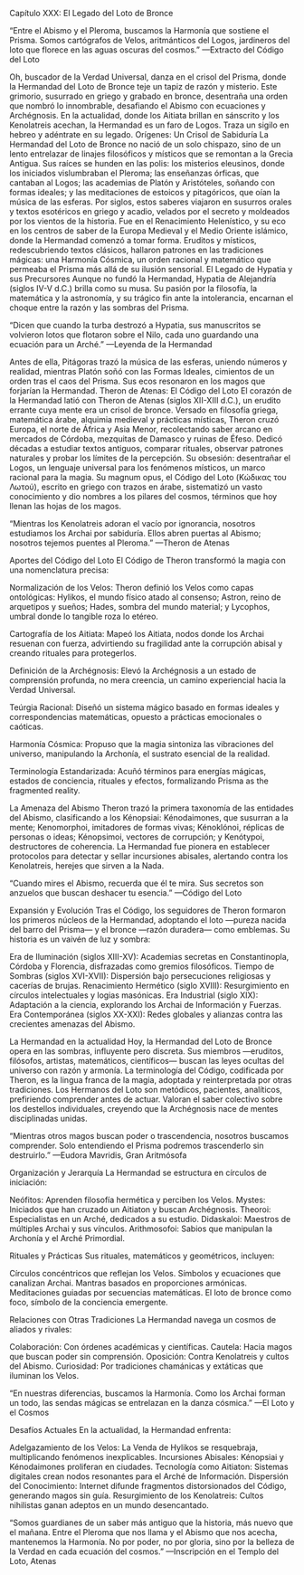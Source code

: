 Capítulo XXX: El Legado del Loto de Bronce

“Entre el Abismo y el Pleroma, buscamos la Harmonía que sostiene el Prisma. Somos cartógrafos de Velos, aritmánticos del Logos, jardineros del loto que florece en las aguas oscuras del cosmos.” —Extracto del Código del Loto

Oh, buscador de la Verdad Universal, danza en el crisol del Prisma, donde la Hermandad del Loto de Bronce teje un tapiz de razón y misterio. Este grimorio, susurrado en griego y grabado en bronce, desentraña una orden que nombró lo innombrable, desafiando el Abismo con ecuaciones y Archégnosis. En la actualidad, donde los Aitiata brillan en sánscrito y los Kenolatreis acechan, la Hermandad es un faro de Logos. Traza un sigilo en hebreo y adéntrate en su legado.
Orígenes: Un Crisol de Sabiduría
La Hermandad del Loto de Bronce no nació de un solo chispazo, sino de un lento entrelazar de linajes filosóficos y místicos que se remontan a la Grecia Antigua. Sus raíces se hunden en las polis: los misterios eleusinos, donde los iniciados vislumbraban el Pleroma; las enseñanzas órficas, que cantaban al Logos; las academias de Platón y Aristóteles, soñando con formas ideales; y las meditaciones de estoicos y pitagóricos, que oían la música de las esferas.
Por siglos, estos saberes viajaron en susurros orales y textos esotéricos en griego y acadio, velados por el secreto y moldeados por los vientos de la historia. Fue en el Renacimiento Helenístico, y su eco en los centros de saber de la Europa Medieval y el Medio Oriente islámico, donde la Hermandad comenzó a tomar forma. Eruditos y místicos, redescubriendo textos clásicos, hallaron patrones en las tradiciones mágicas: una Harmonía Cósmica, un orden racional y matemático que permeaba el Prisma más allá de su ilusión sensorial.
El Legado de Hypatia y sus Precursores
Aunque no fundó la Hermandad, Hypatia de Alejandría (siglos IV-V d.C.) brilla como su musa. Su pasión por la filosofía, la matemática y la astronomía, y su trágico fin ante la intolerancia, encarnan el choque entre la razón y las sombras del Prisma. 

“Dicen que cuando la turba destrozó a Hypatia, sus manuscritos se volvieron lotos que flotaron sobre el Nilo, cada uno guardando una ecuación para un Arché.” —Leyenda de la Hermandad

Antes de ella, Pitágoras trazó la música de las esferas, uniendo números y realidad, mientras Platón soñó con las Formas Ideales, cimientos de un orden tras el caos del Prisma. Sus ecos resonaron en los magos que forjarían la Hermandad.
Theron de Atenas: El Código del Loto
El corazón de la Hermandad latió con Theron de Atenas (siglos XII-XIII d.C.), un erudito errante cuya mente era un crisol de bronce. Versado en filosofía griega, matemática árabe, alquimia medieval y prácticas místicas, Theron cruzó Europa, el norte de África y Asia Menor, recolectando saber arcano en mercados de Córdoba, mezquitas de Damasco y ruinas de Éfeso.
Dedicó décadas a estudiar textos antiguos, comparar rituales, observar patrones naturales y probar los límites de la percepción. Su obsesión: desentrañar el Logos, un lenguaje universal para los fenómenos místicos, un marco racional para la magia. Su magnum opus, el Código del Loto (Κώδικας του Λωτού), escrito en griego con trazos en árabe, sistematizó un vasto conocimiento y dio nombres a los pilares del cosmos, términos que hoy llenan las hojas de los magos.

“Mientras los Kenolatreis adoran el vacío por ignorancia, nosotros estudiamos los Archai por sabiduría. Ellos abren puertas al Abismo; nosotros tejemos puentes al Pleroma.” —Theron de Atenas

Aportes del Código del Loto
El Código de Theron transformó la magia con una nomenclatura precisa:

Normalización de los Velos: Theron definió los Velos como capas ontológicas: Hylikos, el mundo físico atado al consenso; Astron, reino de arquetipos y sueños; Hades, sombra del mundo material; y Lycophos, umbral donde lo tangible roza lo etéreo.

Cartografía de los Aitiata: Mapeó los Aitiata, nodos donde los Archai resuenan con fuerza, advirtiendo su fragilidad ante la corrupción abisal y creando rituales para protegerlos.

Definición de la Archégnosis: Elevó la Archégnosis a un estado de comprensión profunda, no mera creencia, un camino experiencial hacia la Verdad Universal.

Teúrgia Racional: Diseñó un sistema mágico basado en formas ideales y correspondencias matemáticas, opuesto a prácticas emocionales o caóticas.

Harmonía Cósmica: Propuso que la magia sintoniza las vibraciones del universo, manipulando la Archonía, el sustrato esencial de la realidad.

Terminología Estandarizada: Acuñó términos para energías mágicas, estados de conciencia, rituales y efectos, formalizando Prisma as the fragmented reality.


La Amenaza del Abismo
Theron trazó la primera taxonomía de las entidades del Abismo, clasificando a los Kénopsiai: Kénodaimones, que susurran a la mente; Kenomorphoi, imitadores de formas vivas; Kénoklónoi, réplicas de personas o ideas; Kénopsimoi, vectores de corrupción; y Kenótypoi, destructores de coherencia. La Hermandad fue pionera en establecer protocolos para detectar y sellar incursiones abisales, alertando contra los Kenolatreis, herejes que sirven a la Nada.

“Cuando mires el Abismo, recuerda que él te mira. Sus secretos son anzuelos que buscan deshacer tu esencia.” —Código del Loto

Expansión y Evolución
Tras el Código, los seguidores de Theron formaron los primeros núcleos de la Hermandad, adoptando el loto —pureza nacida del barro del Prisma— y el bronce —razón duradera— como emblemas. Su historia es un vaivén de luz y sombra:

Era de Iluminación (siglos XIII-XV): Academias secretas en Constantinopla, Córdoba y Florencia, disfrazadas como gremios filosóficos.
Tiempo de Sombras (siglos XVI-XVII): Dispersión bajo persecuciones religiosas y cacerías de brujas.
Renacimiento Hermético (siglo XVIII): Resurgimiento en círculos intelectuales y logias masónicas.
Era Industrial (siglo XIX): Adaptación a la ciencia, explorando los Archai de Información y Fuerzas.
Era Contemporánea (siglos XX-XXI): Redes globales y alianzas contra las crecientes amenazas del Abismo.

La Hermandad en la actualidad
Hoy, la Hermandad del Loto de Bronce opera en las sombras, influyente pero discreta. Sus miembros —eruditos, filósofos, artistas, matemáticos, científicos— buscan las leyes ocultas del universo con razón y armonía. La terminología del Código, codificada por Theron, es la lingua franca de la magia, adoptada y reinterpretada por otras tradiciones.
Los Hermanos del Loto son metódicos, pacientes, analíticos, prefiriendo comprender antes de actuar. Valoran el saber colectivo sobre los destellos individuales, creyendo que la Archégnosis nace de mentes disciplinadas unidas.

“Mientras otros magos buscan poder o trascendencia, nosotros buscamos comprender. Solo entendiendo el Prisma podremos trascenderlo sin destruirlo.” —Eudora Mavridis, Gran Aritmósofa

Organización y Jerarquía
La Hermandad se estructura en círculos de iniciación:

Neófitos: Aprenden filosofía hermética y perciben los Velos.
Mystes: Iniciados que han cruzado un Aitiaton y buscan Archégnosis.
Theoroi: Especialistas en un Arché, dedicados a su estudio.
Didaskaloi: Maestros de múltiples Archai y sus vínculos.
Arithmosofoi: Sabios que manipulan la Archonía y el Arché Primordial.

Rituales y Prácticas
Sus rituales, matemáticos y geométricos, incluyen:

Círculos concéntricos que reflejan los Velos.
Símbolos y ecuaciones que canalizan Archai.
Mantras basados en proporciones armónicas.
Meditaciones guiadas por secuencias matemáticas.
El loto de bronce como foco, símbolo de la conciencia emergente.

Relaciones con Otras Tradiciones
La Hermandad navega un cosmos de aliados y rivales:

Colaboración: Con órdenes académicas y científicas.
Cautela: Hacia magos que buscan poder sin comprensión.
Oposición: Contra Kenolatreis y cultos del Abismo.
Curiosidad: Por tradiciones chamánicas y extáticas que iluminan los Velos.


“En nuestras diferencias, buscamos la Harmonía. Como los Archai forman un todo, las sendas mágicas se entrelazan en la danza cósmica.” —El Loto y el Cosmos

Desafíos Actuales
En la actualidad, la Hermandad enfrenta:

Adelgazamiento de los Velos: La Venda de Hylikos se resquebraja, multiplicando fenómenos inexplicables.
Incursiones Abisales: Kénopsiai y Kénodaimones proliferan en ciudades.
Tecnología como Aitiaton: Sistemas digitales crean nodos resonantes para el Arché de Información.
Dispersión del Conocimiento: Internet difunde fragmentos distorsionados del Código, generando magos sin guía.
Resurgimiento de los Kenolatreis: Cultos nihilistas ganan adeptos en un mundo desencantado.



“Somos guardianes de un saber más antiguo que la historia, más nuevo que el mañana. Entre el Pleroma que nos llama y el Abismo que nos acecha, mantenemos la Harmonía. No por poder, no por gloria, sino por la belleza de la Verdad en cada ecuación del cosmos.” —Inscripción en el Templo del Loto, Atenas

